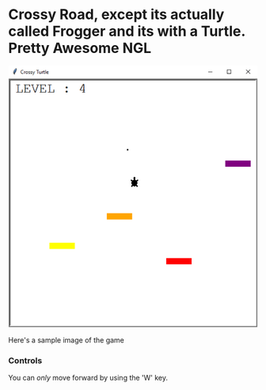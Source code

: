 # Crossy Road, except its actually called Frogger and its with a Turtle. Pretty Awesome NGL

![Turtle Sample](https://raw.githubusercontent.com/rinriukato/Crossy-Turtle/main/Screenshot%202024-04-09%20121218.png)

Here's a sample image of the game

### Controls
You can *only* move forward by using the 'W' key.


